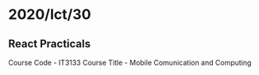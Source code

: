 <h1>2020/Ict/30</h1>
<h2>React Practicals</h2>

Course Code - IT3133
Course Title - Mobile Comunication and Computing


